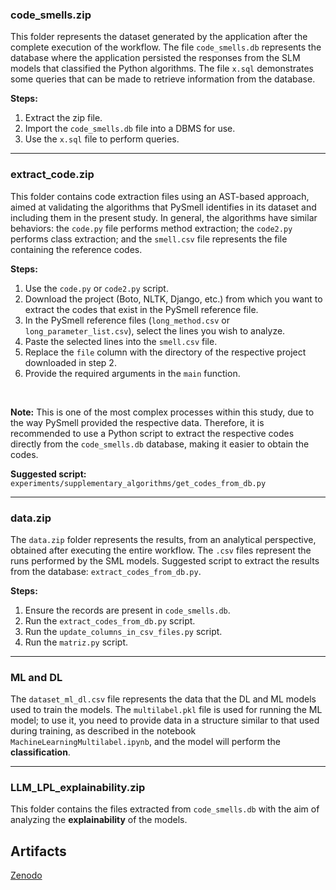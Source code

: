 ### code_smells.zip

This folder represents the dataset generated by the application after the complete execution of the workflow. The file `code_smells.db` represents the database where the application persisted the responses from the SLM models that classified the Python algorithms. The file `x.sql` demonstrates some queries that can be made to retrieve information from the database.

**Steps:**
1. Extract the zip file.
2. Import the `code_smells.db` file into a DBMS for use.
3. Use the `x.sql` file to perform queries.

---

### extract_code.zip

This folder contains code extraction files using an AST-based approach, aimed at validating the algorithms that PySmell identifies in its dataset and including them in the present study. In general, the algorithms have similar behaviors: the `code.py` file performs method extraction; the `code2.py` performs class extraction; and the `smell.csv` file represents the file containing the reference codes.

**Steps:**
1. Use the `code.py` or `code2.py` script.
2. Download the project (Boto, NLTK, Django, etc.) from which you want to extract the codes that exist in the PySmell reference file.
3. In the PySmell reference files (`long_method.csv` or `long_parameter_list.csv`), select the lines you wish to analyze.
4. Paste the selected lines into the `smell.csv` file.
5. Replace the `file` column with the directory of the respective project downloaded in step 2.
6. Provide the required arguments in the `main` function.

<br>

**Note:** This is one of the most complex processes within this study, due to the way PySmell provided the respective data. Therefore, it is recommended to use a Python script to extract the respective codes directly from the `code_smells.db` database, making it easier to obtain the codes.

**Suggested script:** `experiments/supplementary_algorithms/get_codes_from_db.py`

---

### data.zip

The `data.zip` folder represents the results, from an analytical perspective, obtained after executing the entire workflow. The `.csv` files represent the runs performed by the SML models. Suggested script to extract the results from the database: `extract_codes_from_db.py`.

**Steps:**
1. Ensure the records are present in `code_smells.db`.
2. Run the `extract_codes_from_db.py` script.
3. Run the `update_columns_in_csv_files.py` script.
4. Run the `matriz.py` script.

---

### ML and DL

The `dataset_ml_dl.csv` file represents the data that the DL and ML models used to train the models. The `multilabel.pkl` file is used for running the ML model; to use it, you need to provide data in a structure similar to that used during training, as described in the notebook `MachineLearningMultilabel.ipynb`, and the model will perform the **classification**.

---

### LLM_LPL_explainability.zip

This folder contains the files extracted from `code_smells.db` with the aim of analyzing the **explainability** of the models.

## Artifacts

[Zenodo](https://zenodo.org/records/15514693)
